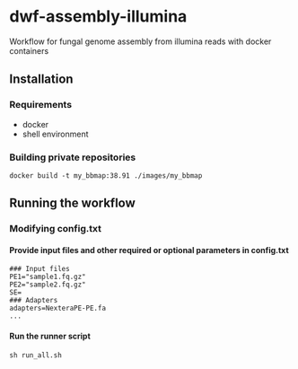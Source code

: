 # dwf-assembly-illumina
Workflow for fungal genome assembly from illumina reads with docker containers

## Installation
### Requirements
- docker
- shell environment
### Building private repositories
```
docker build -t my_bbmap:38.91 ./images/my_bbmap
```
## Running the workflow
### Modifying config.txt
#### Provide input files and other required or optional parameters in config.txt
```
### Input files
PE1="sample1.fq.gz"
PE2="sample2.fq.gz"
SE=
### Adapters
adapters=NexteraPE-PE.fa
...
```
#### Run the runner script
```
sh run_all.sh
```
